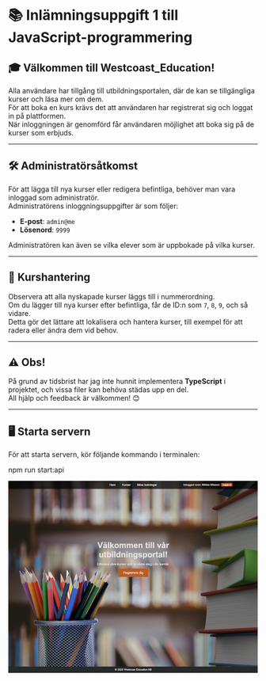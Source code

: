 # 📚 Inlämningsuppgift 1 till JavaScript-programmering

## 🎓 Välkommen till **Westcoast_Education**!

Alla användare har tillgång till utbildningsportalen, där de kan se tillgängliga kurser och läsa mer om dem.  
För att boka en kurs krävs det att användaren har registrerat sig och loggat in på plattformen.  
När inloggningen är genomförd får användaren möjlighet att boka sig på de kurser som erbjuds.

---

## 🛠️ Administratörsåtkomst

För att lägga till nya kurser eller redigera befintliga, behöver man vara inloggad som administratör.  
Administratörens inloggningsuppgifter är som följer:

- **E-post**: `admin@me`
- **Lösenord**: `9999`

Administratören kan även se vilka elever som är uppbokade på vilka kurser.

---

## 🚀 Kurshantering

Observera att alla nyskapade kurser läggs till i nummerordning.  
Om du lägger till nya kurser efter befintliga, får de ID:n som `7`, `8`, `9`, och så vidare.  
Detta gör det lättare att lokalisera och hantera kurser, till exempel för att radera eller ändra dem vid behov.

---

## ⚠️ Obs!

På grund av tidsbrist har jag inte hunnit implementera **TypeScript** i projektet, och vissa filer kan behöva städas upp en del.  
All hjälp och feedback är välkommen! 😊

---

## 🖥️ Starta servern

För att starta servern, kör följande kommando i terminalen:

npm run start:api

![Startsidan](images/first-page.png)
